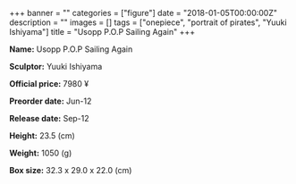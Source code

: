 +++
banner = ""
categories = ["figure"]
date = "2018-01-05T00:00:00Z"
description = ""
images = []
tags = ["onepiece", "portrait of pirates", "Yuuki Ishiyama"]
title = "Usopp P.O.P Sailing Again"
+++

**Name:** Usopp P.O.P Sailing Again

**Sculptor:** Yuuki Ishiyama

**Official price:** 7980 ¥

**Preorder date:** Jun-12

**Release date:** Sep-12

**Height:** 23.5 (cm)

**Weight:** 1050 (g)

**Box size:** 32.3 x 29.0 x 22.0 (cm)

